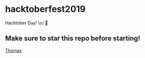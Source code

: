 # hacktoberfest2019
Hacktober Day! \o/ 🎉

## Make sure to star this repo before starting!
[Thomas](https://github.com/35601)

